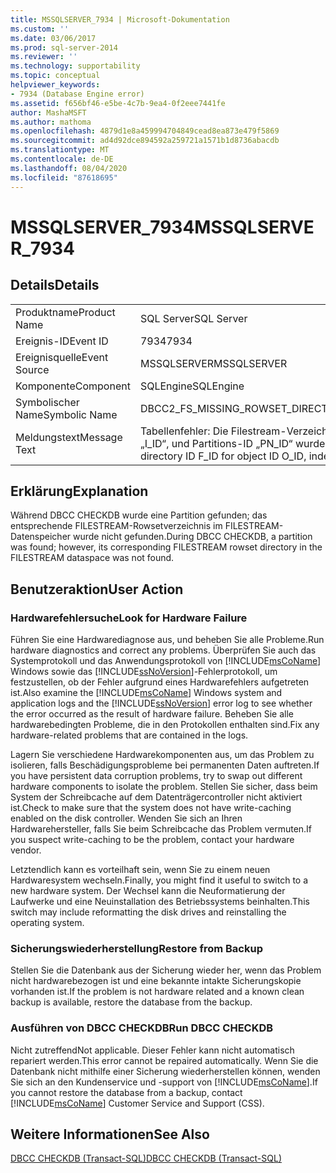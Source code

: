 ```yaml
---
title: MSSQLSERVER_7934 | Microsoft-Dokumentation
ms.custom: ''
ms.date: 03/06/2017
ms.prod: sql-server-2014
ms.reviewer: ''
ms.technology: supportability
ms.topic: conceptual
helpviewer_keywords:
- 7934 (Database Engine error)
ms.assetid: f656bf46-e5be-4c7b-9ea4-0f2eee7441fe
author: MashaMSFT
ms.author: mathoma
ms.openlocfilehash: 4879d1e8a459994704849cead8ea873e479f5869
ms.sourcegitcommit: ad4d92dce894592a259721a1571b1d8736abacdb
ms.translationtype: MT
ms.contentlocale: de-DE
ms.lasthandoff: 08/04/2020
ms.locfileid: "87618695"
---
```

# <a name="mssqlserver_7934"></a><span data-ttu-id="56c4f-102">MSSQLSERVER_7934</span><span class="sxs-lookup"><span data-stu-id="56c4f-102">MSSQLSERVER_7934</span></span>
    
## <a name="details"></a><span data-ttu-id="56c4f-103">Details</span><span class="sxs-lookup"><span data-stu-id="56c4f-103">Details</span></span>  
  
|||  
|-|-|  
|<span data-ttu-id="56c4f-104">Produktname</span><span class="sxs-lookup"><span data-stu-id="56c4f-104">Product Name</span></span>|<span data-ttu-id="56c4f-105">SQL Server</span><span class="sxs-lookup"><span data-stu-id="56c4f-105">SQL Server</span></span>|  
|<span data-ttu-id="56c4f-106">Ereignis-ID</span><span class="sxs-lookup"><span data-stu-id="56c4f-106">Event ID</span></span>|<span data-ttu-id="56c4f-107">7934</span><span class="sxs-lookup"><span data-stu-id="56c4f-107">7934</span></span>|  
|<span data-ttu-id="56c4f-108">Ereignisquelle</span><span class="sxs-lookup"><span data-stu-id="56c4f-108">Event Source</span></span>|<span data-ttu-id="56c4f-109">MSSQLSERVER</span><span class="sxs-lookup"><span data-stu-id="56c4f-109">MSSQLSERVER</span></span>|  
|<span data-ttu-id="56c4f-110">Komponente</span><span class="sxs-lookup"><span data-stu-id="56c4f-110">Component</span></span>|<span data-ttu-id="56c4f-111">SQLEngine</span><span class="sxs-lookup"><span data-stu-id="56c4f-111">SQLEngine</span></span>|  
|<span data-ttu-id="56c4f-112">Symbolischer Name</span><span class="sxs-lookup"><span data-stu-id="56c4f-112">Symbolic Name</span></span>|<span data-ttu-id="56c4f-113">DBCC2_FS_MISSING_ROWSET_DIRECTORY</span><span class="sxs-lookup"><span data-stu-id="56c4f-113">DBCC2_FS_MISSING_ROWSET_DIRECTORY</span></span>|  
|<span data-ttu-id="56c4f-114">Meldungstext</span><span class="sxs-lookup"><span data-stu-id="56c4f-114">Message Text</span></span>|<span data-ttu-id="56c4f-115">Tabellenfehler: Die Filestream-Verzeichnis-ID „F_ID“ für Objekt-ID „O_ID“, Index-ID „I_ID“, und Partitions-ID „PN_ID“ wurde nicht gefunden.</span><span class="sxs-lookup"><span data-stu-id="56c4f-115">Table error: The Filestream directory ID F_ID for object ID O_ID, index ID I_ID, partition ID PN_ID was not found.</span></span>|  
  
## <a name="explanation"></a><span data-ttu-id="56c4f-116">Erklärung</span><span class="sxs-lookup"><span data-stu-id="56c4f-116">Explanation</span></span>  
 <span data-ttu-id="56c4f-117">Während DBCC CHECKDB wurde eine Partition gefunden; das entsprechende FILESTREAM-Rowsetverzeichnis im FILESTREAM-Datenspeicher wurde nicht gefunden.</span><span class="sxs-lookup"><span data-stu-id="56c4f-117">During DBCC CHECKDB, a partition was found; however, its corresponding FILESTREAM rowset directory in the FILESTREAM dataspace was not found.</span></span>  
  
## <a name="user-action"></a><span data-ttu-id="56c4f-118">Benutzeraktion</span><span class="sxs-lookup"><span data-stu-id="56c4f-118">User Action</span></span>  
  
### <a name="look-for-hardware-failure"></a><span data-ttu-id="56c4f-119">Hardwarefehlersuche</span><span class="sxs-lookup"><span data-stu-id="56c4f-119">Look for Hardware Failure</span></span>  
 <span data-ttu-id="56c4f-120">Führen Sie eine Hardwarediagnose aus, und beheben Sie alle Probleme.</span><span class="sxs-lookup"><span data-stu-id="56c4f-120">Run hardware diagnostics and correct any problems.</span></span> <span data-ttu-id="56c4f-121">Überprüfen Sie auch das Systemprotokoll und das Anwendungsprotokoll von [!INCLUDE[msCoName](../../includes/msconame-md.md)] Windows sowie das [!INCLUDE[ssNoVersion](../../includes/ssnoversion-md.md)]-Fehlerprotokoll, um festzustellen, ob der Fehler aufgrund eines Hardwarefehlers aufgetreten ist.</span><span class="sxs-lookup"><span data-stu-id="56c4f-121">Also examine the [!INCLUDE[msCoName](../../includes/msconame-md.md)] Windows system and application logs and the [!INCLUDE[ssNoVersion](../../includes/ssnoversion-md.md)] error log to see whether the error occurred as the result of hardware failure.</span></span> <span data-ttu-id="56c4f-122">Beheben Sie alle hardwarebedingten Probleme, die in den Protokollen enthalten sind.</span><span class="sxs-lookup"><span data-stu-id="56c4f-122">Fix any hardware-related problems that are contained in the logs.</span></span>  
  
 <span data-ttu-id="56c4f-123">Lagern Sie verschiedene Hardwarekomponenten aus, um das Problem zu isolieren, falls Beschädigungsprobleme bei permanenten Daten auftreten.</span><span class="sxs-lookup"><span data-stu-id="56c4f-123">If you have persistent data corruption problems, try to swap out different hardware components to isolate the problem.</span></span> <span data-ttu-id="56c4f-124">Stellen Sie sicher, dass beim System der Schreibcache auf dem Datenträgercontroller nicht aktiviert ist.</span><span class="sxs-lookup"><span data-stu-id="56c4f-124">Check to make sure that the system does not have write-caching enabled on the disk controller.</span></span> <span data-ttu-id="56c4f-125">Wenden Sie sich an Ihren Hardwarehersteller, falls Sie beim Schreibcache das Problem vermuten.</span><span class="sxs-lookup"><span data-stu-id="56c4f-125">If you suspect write-caching to be the problem, contact your hardware vendor.</span></span>  
  
 <span data-ttu-id="56c4f-126">Letztendlich kann es vorteilhaft sein, wenn Sie zu einem neuen Hardwaresystem wechseln.</span><span class="sxs-lookup"><span data-stu-id="56c4f-126">Finally, you might find it useful to switch to a new hardware system.</span></span> <span data-ttu-id="56c4f-127">Der Wechsel kann die Neuformatierung der Laufwerke und eine Neuinstallation des Betriebssystems beinhalten.</span><span class="sxs-lookup"><span data-stu-id="56c4f-127">This switch may include reformatting the disk drives and reinstalling the operating system.</span></span>  
  
### <a name="restore-from-backup"></a><span data-ttu-id="56c4f-128">Sicherungswiederherstellung</span><span class="sxs-lookup"><span data-stu-id="56c4f-128">Restore from Backup</span></span>  
 <span data-ttu-id="56c4f-129">Stellen Sie die Datenbank aus der Sicherung wieder her, wenn das Problem nicht hardwarebezogen ist und eine bekannte intakte Sicherungskopie vorhanden ist.</span><span class="sxs-lookup"><span data-stu-id="56c4f-129">If the problem is not hardware related and a known clean backup is available, restore the database from the backup.</span></span>  
  
### <a name="run-dbcc-checkdb"></a><span data-ttu-id="56c4f-130">Ausführen von DBCC CHECKDB</span><span class="sxs-lookup"><span data-stu-id="56c4f-130">Run DBCC CHECKDB</span></span>  
 <span data-ttu-id="56c4f-131">Nicht zutreffend</span><span class="sxs-lookup"><span data-stu-id="56c4f-131">Not applicable.</span></span> <span data-ttu-id="56c4f-132">Dieser Fehler kann nicht automatisch repariert werden.</span><span class="sxs-lookup"><span data-stu-id="56c4f-132">This error cannot be repaired automatically.</span></span> <span data-ttu-id="56c4f-133">Wenn Sie die Datenbank nicht mithilfe einer Sicherung wiederherstellen können, wenden Sie sich an den Kundenservice und -support von [!INCLUDE[msCoName](../../includes/msconame-md.md)].</span><span class="sxs-lookup"><span data-stu-id="56c4f-133">If you cannot restore the database from a backup, contact [!INCLUDE[msCoName](../../includes/msconame-md.md)] Customer Service and Support (CSS).</span></span>  
  
## <a name="see-also"></a><span data-ttu-id="56c4f-134">Weitere Informationen</span><span class="sxs-lookup"><span data-stu-id="56c4f-134">See Also</span></span>  
 [<span data-ttu-id="56c4f-135">DBCC CHECKDB &#40;Transact-SQL&#41;</span><span class="sxs-lookup"><span data-stu-id="56c4f-135">DBCC CHECKDB &#40;Transact-SQL&#41;</span></span>](/sql/t-sql/database-console-commands/dbcc-checkdb-transact-sql)  
  
  
